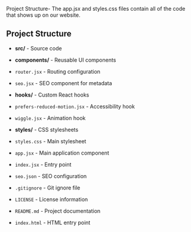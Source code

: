 Project Structure- The app.jsx and styles.css files contain all of the code that shows up on our website.
## Project Structure

- **src/** - Source code

- **components/** - Reusable UI components

- `router.jsx` - Routing configuration
- `seo.jsx` - SEO component for metadata


- **hooks/** - Custom React hooks

- `prefers-reduced-motion.jsx` - Accessibility hook
- `wiggle.jsx` - Animation hook


- **styles/** - CSS stylesheets

- `styles.css` - Main stylesheet


- `app.jsx` - Main application component
- `index.jsx` - Entry point
- `seo.json` - SEO configuration


- `.gitignore` - Git ignore file
- `LICENSE` - License information
- `README.md` - Project documentation
- `index.html` - HTML entry point
